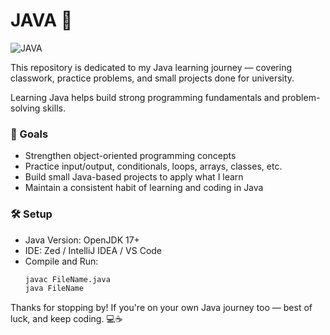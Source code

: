 # JAVA 🚀

![JAVA](https://cdn-icons-gif.flaticon.com/17122/17122708.gif)

This repository is dedicated to my Java learning journey — covering classwork, practice problems, and small projects done for university.

Learning Java helps build strong programming fundamentals and problem-solving skills.

### 🧠 Goals

- Strengthen object-oriented programming concepts  
- Practice input/output, conditionals, loops, arrays, classes, etc.  
- Build small Java-based projects to apply what I learn  
- Maintain a consistent habit of learning and coding in Java  

### 🛠 Setup

- Java Version: OpenJDK 17+  
- IDE: Zed / IntelliJ IDEA / VS Code  
- Compile and Run:
  ```bash
  javac FileName.java
  java FileName


Thanks for stopping by! If you're on your own Java journey too — best of luck, and keep coding. 💻☕
